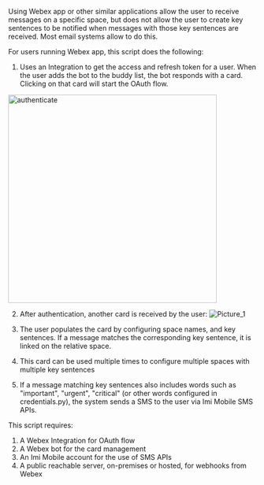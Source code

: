 Using Webex app or other similar applications allow the user to receive messages on a specific space, but does not allow
the user to create key sentences to be notified when messages with those key sentences are received. Most email systems
allow to do this.

For users running Webex app, this script does the following:
1. Uses an Integration to get the access and refresh token for a user. When the user adds the bot to the buddy list, the bot responds with a card. Clicking on that card will start the OAuth flow.
 <img width="423" alt="authenticate" src="https://user-images.githubusercontent.com/88320330/197786758-0b76f53e-0ee5-4d99-99f0-c63384c269a0.png">
  
2. After authentication, another card is received by the user:
![Picture_1](https://user-images.githubusercontent.com/88320330/197786851-66901ed4-de48-4ec7-9c4a-035daf04f85b.png)

   
3. The user populates the card by configuring space names, and key sentences. If a message matches the corresponding key sentence, it is linked on the relative space.
4. This card can be used multiple times to configure multiple spaces with multiple key sentences
5. If a message matching key sentences also includes words such as "important", "urgent", "critical" (or other words configured in credentials.py), the system sends a SMS to the user via Imi Mobile SMS APIs.

This script requires:
1. A Webex Integration for OAuth flow
2. A Webex bot for the card management
3. An Imi Mobile account for the use of SMS APIs
4. A public reachable server, on-premises or hosted, for webhooks from Webex
